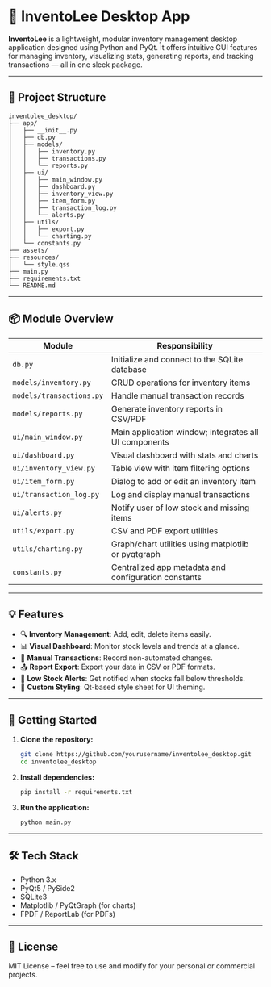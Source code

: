 # 🧾 InventoLee Desktop App

**InventoLee** is a lightweight, modular inventory management desktop application designed using Python and PyQt. It offers intuitive GUI features for managing inventory, visualizing stats, generating reports, and tracking transactions — all in one sleek package.

---

## 📁 Project Structure

```
inventolee_desktop/
├── app/
│   ├── __init__.py
│   ├── db.py
│   ├── models/
│   │   ├── inventory.py
│   │   ├── transactions.py
│   │   └── reports.py
│   ├── ui/
│   │   ├── main_window.py
│   │   ├── dashboard.py
│   │   ├── inventory_view.py
│   │   ├── item_form.py
│   │   ├── transaction_log.py
│   │   └── alerts.py
│   ├── utils/
│   │   ├── export.py
│   │   └── charting.py
│   └── constants.py
├── assets/
├── resources/
│   └── style.qss
├── main.py
├── requirements.txt
└── README.md
```

---

## 📦 Module Overview

| Module | Responsibility |
|--------|----------------|
| `db.py` | Initialize and connect to the SQLite database |
| `models/inventory.py` | CRUD operations for inventory items |
| `models/transactions.py` | Handle manual transaction records |
| `models/reports.py` | Generate inventory reports in CSV/PDF |
| `ui/main_window.py` | Main application window; integrates all UI components |
| `ui/dashboard.py` | Visual dashboard with stats and charts |
| `ui/inventory_view.py` | Table view with item filtering options |
| `ui/item_form.py` | Dialog to add or edit an inventory item |
| `ui/transaction_log.py` | Log and display manual transactions |
| `ui/alerts.py` | Notify user of low stock and missing items |
| `utils/export.py` | CSV and PDF export utilities |
| `utils/charting.py` | Graph/chart utilities using matplotlib or pyqtgraph |
| `constants.py` | Centralized app metadata and configuration constants |

---

## 💡 Features

- 🔍 **Inventory Management**: Add, edit, delete items easily.
- 📊 **Visual Dashboard**: Monitor stock levels and trends at a glance.
- 📝 **Manual Transactions**: Record non-automated changes.
- 📤 **Report Export**: Export your data in CSV or PDF formats.
- 🚨 **Low Stock Alerts**: Get notified when stocks fall below thresholds.
- 🎨 **Custom Styling**: Qt-based style sheet for UI theming.

---

## 🚀 Getting Started

1. **Clone the repository:**

   ```bash
   git clone https://github.com/yourusername/inventolee_desktop.git
   cd inventolee_desktop
   ```

2. **Install dependencies:**

   ```bash
   pip install -r requirements.txt
   ```

3. **Run the application:**

   ```bash
   python main.py
   ```

---

## 🛠️ Tech Stack

- Python 3.x
- PyQt5 / PySide2
- SQLite3
- Matplotlib / PyQtGraph (for charts)
- FPDF / ReportLab (for PDFs)

---

## 📎 License

MIT License – feel free to use and modify for your personal or commercial projects.
